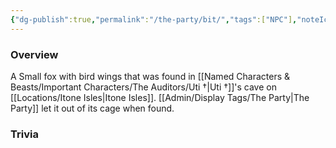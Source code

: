 ```yaml
---
{"dg-publish":true,"permalink":"/the-party/bit/","tags":["NPC"],"noteIcon":""}
---
```


### Overview
A Small fox with bird wings that was found in [[Named Characters & Beasts/Important Characters/The Auditors/Uti †\|Uti †]]'s cave on [[Locations/Itone Isles\|Itone Isles]]. [[Admin/Display Tags/The Party\|The Party]] let it out of its cage when found. 

### Trivia